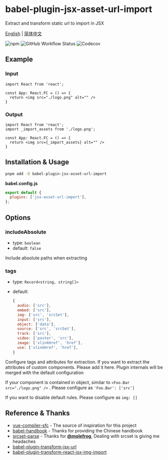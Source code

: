 # babel-plugin-jsx-asset-url-import

Extract and transform static url to import in JSX

[English](./README.md) | [简体中文](./README.zh-CN.md)

![npm](https://img.shields.io/npm/v/babel-plugin-jsx-asset-url-import?logo=npm&style=for-the-badge)
![GitHub Workflow Status](https://img.shields.io/github/actions/workflow/status/nodoccat/babel-plugin-jsx-asset-url-import/ci.yml?label=CI&logo=github-actions&logoColor=white&style=for-the-badge)
![Codecov](https://img.shields.io/codecov/c/github/nodoccat/babel-plugin-jsx-asset-url-import?logo=codecov&style=for-the-badge)

## Example

### Input

```tsx
import React from 'react';

const App: React.FC = () => {
  return <img src="./logo.png" alt="" />
}
```

### Output

```tsx
import React from 'react';
import _import_assets from './logo.png';

const App: React.FC = () => {
  return <img src={_import_assets} alt="" />
}
```

## Installation & Usage

```bash
pnpm add -D babel-plugin-jsx-asset-url-import
```

**babel.config.js**

```js
export default {
  plugins: ['jsx-asset-url-import'],
};
```

## Options

### includeAbsolute

- type: `boolean`
- default: `false`

Include absolute paths when extracting

### tags

- type: `Record<string, string[]>`

- default:

  ```javascript
  {
    audio: ['src'],
    embed: ['src'],
    img: ['src', 'srcSet'],
    input: ['src'],
    object: ['data'],
    source: ['src', 'srcSet'],
    track: ['src'],
    video: ['poster', 'src'],
    image: ['xlinkHref', 'href'],
    use: ['xlinkHref', 'href'],
  }
  ```

Configure tags and attributes for extraction. If you want to extract the attributes of custom components. Please add it here. Plugin internals will be merged with the default configuration

If your component is contained in object, similar to `<Foo.Bar src="./logo.png" />` . Please configure as `'Foo.Bar': ['src']`

If you want to disable default rules. Please configure as `img: []`

## Reference & Thanks

- [vue-compiler-sfc](https://github.com/vuejs/core/tree/main/packages/compiler-sfc) - The source of inspiration for this project
- [babel-handbook](https://github.com/jamiebuilds/babel-handbook) - Thanks for providing the Chinese handbook
- [srcset-parse](https://github.com/molefrog/srcset-parse) - Thanks for **[@molefrog](https://github.com/molefrog)**, Dealing with srcset is giving me headaches
- [babel-plugin-transform-jsx-url](https://github.com/xyyjk/babel-plugin-transform-jsx-url)
- [babel-plugin-transform-react-jsx-img-import](https://github.com/gvelo/babel-plugin-transform-react-jsx-img-import)

